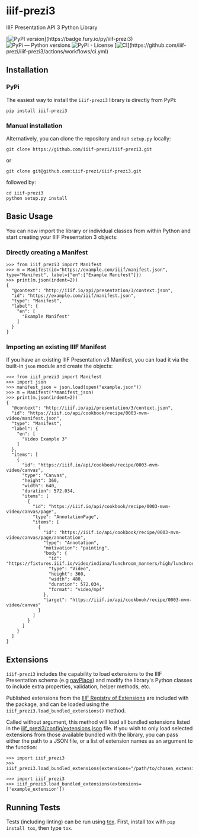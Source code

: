 # iiif-prezi3
IIIF Presentation API 3 Python Library

[![PyPI version](https://badge.fury.io/py/iiif-prezi3.svg?)](https://badge.fury.io/py/iiif-prezi3)
![PyPi — Python versions](https://img.shields.io/pypi/pyversions/iiif-prezi3?)
![PyPI - License](https://img.shields.io/pypi/l/iiif-prezi3?)
[![CI](https://github.com/iiif-prezi/iiif-prezi3/actions/workflows/ci.yml/badge.svg?)](https://github.com/iiif-prezi/iiif-prezi3/actions/workflows/ci.yml)

## Installation
### PyPi
The easiest way to install the `iiif-prezi3` library is directly from PyPi:

```
pip install iiif-prezi3
```
### Manual installation
Alternatively, you can clone the repository and run `setup.py` locally:
```
git clone https://github.com/iiif-prezi/iiif-prezi3.git
```
or
```
git clone git@github.com:iiif-prezi/iiif-prezi3.git
```
followed by:
```
cd iiif-prezi3
python setup.py install
```

## Basic Usage
You can now import the library or individual classes from within Python and start creating your IIIF Presentation 3 objects:

### Directly creating a Manifest
```
>>> from iiif_prezi3 import Manifest
>>> m = Manifest(id="https://example.com/iiif/manifest.json", type="Manifest", label={"en":["Example Manifest"]})
>>> print(m.json(indent=2))
{
  "@context": "http://iiif.io/api/presentation/3/context.json",
  "id": "https://example.com/iiif/manifest.json",
  "type": "Manifest",
  "label": {
    "en": [
      "Example Manifest"
    ]
  }
}
```
### Importing an existing IIIF Manifest
If you have an existing IIIF Presentation v3 Manifest, you can load it via the built-in `json` module and create the objects:
```
>>> from iiif_prezi3 import Manifest
>>> import json
>>> manifest_json = json.load(open("example.json"))
>>> m = Manifest(**manifest_json)
>>> print(m.json(indent=2))
{
  "@context": "http://iiif.io/api/presentation/3/context.json",
  "id": "https://iiif.io/api/cookbook/recipe/0003-mvm-video/manifest.json",
  "type": "Manifest",
  "label": {
    "en": [
      "Video Example 3"
    ]
  },
  "items": [
    {
      "id": "https://iiif.io/api/cookbook/recipe/0003-mvm-video/canvas",
      "type": "Canvas",
      "height": 360,
      "width": 640,
      "duration": 572.034,
      "items": [
        {
          "id": "https://iiif.io/api/cookbook/recipe/0003-mvm-video/canvas/page",
          "type": "AnnotationPage",
          "items": [
            {
              "id": "https://iiif.io/api/cookbook/recipe/0003-mvm-video/canvas/page/annotation",
              "type": "Annotation",
              "motivation": "painting",
              "body": {
                "id": "https://fixtures.iiif.io/video/indiana/lunchroom_manners/high/lunchroom_manners_1024kb.mp4",
                "type": "Video",
                "height": 360,
                "width": 480,
                "duration": 572.034,
                "format": "video/mp4"
              },
              "target": "https://iiif.io/api/cookbook/recipe/0003-mvm-video/canvas"
            }
          ]
        }
      ]
    }
  ]
}
```

## Extensions
`iiif-prezi3` includes the capability to load extensions to the IIIF Presentation schema (e.g [navPlace](https://iiif.io/api/extension/navplace/)) and modify the library's Python classes to include extra properties, validation, helper methods, etc.

Published extensions from the [IIIF Registry of Extensions](https://iiif.io/api/extension/) are included with the package, and can be loaded using the `iiif_prezi3.load_bundled_extensions()` method.

Called without argument, this method will load all bundled extensions listed in the  [iiif_prezi3/config/extensions.json](https://github.com/iiif-prezi/iiif-prezi3/blob/main/iiif_prezi3/config/extensions.json) file. If you wish to only load selected extensions from those available bundled with the library, you can pass either the path to a JSON file, or a list of extension names as an argument to the function:
```
>>> import iiif_prezi3
>>> iiif_prezi3.load_bundled_extensions(extensions="/path/to/chosen_extensions.json")
```
```
>>> import iiif_prezi3
>>> iiif_prezi3.load_bundled_extensions(extensions=['example_extension'])
```

## Running Tests
Tests (including linting) can be run using [tox](https://tox.wiki/en/latest/). First, install tox with `pip install tox`, then type `tox`.
